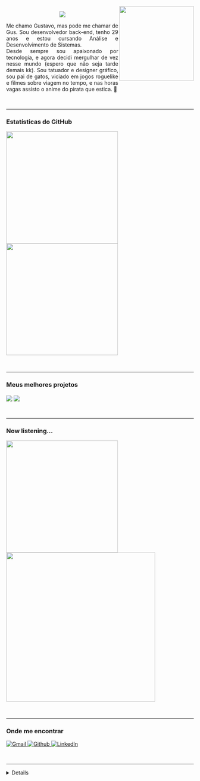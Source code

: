 <img align="right" height="200" src="https://media0.giphy.com/media/RxR1KghIie2iI/giphy.gif?cid=ecf05e47re9rc21sja7e7ojvgz6p2isjtd9iahmy9lts5rrl&ep=v1_gifs_search&rid=giphy.gif&ct=g">

<p align="center">
    <img src="https://readme-typing-svg.demolab.com?font=Fira+Code&pause=1000&color=C691E9&center=true&vCenter=true&width=435&lines=Ol%C3%A1!+Pode+me+chamar+de+Gus+%3A)">
    <p align="justify">Me chamo Gustavo, mas pode me chamar de Gus. Sou desenvolvedor back-end, tenho 29 anos e estou cursando Análise e Desenvolvimento de Sistemas.<br>  
        Desde sempre sou apaixonado por tecnologia, e agora decidi mergulhar de vez nesse mundo (espero que não seja tarde demais kk). Sou tatuador e designer gráfico, sou pai de gatos, viciado em jogos roguelike e filmes sobre viagem no tempo, e nas horas vagas assisto o anime do pirata que estica. 👒
    </p>
</p>

<br><hr>
<h3 align="left">Estatísticas do GitHub</h3>
<img align="center" width="300" src="https://github-readme-stats.vercel.app/api/top-langs/?username=GusBuz&hide_progress=false&theme=material-palenight&layout=compact" /><img align="center" width="300" src="https://github-readme-stats.vercel.app/api?username=GusBuz&show_icons=true&theme=material-palenight&rank_icon=github&hide_rank=true"> 

<br><hr>
<h3 align="left">Meus melhores projetos</h3>
<img align="center" src="https://github-readme-stats.vercel.app/api/pin/?username=GusBuz&repo=capri_hotel&theme=material-palenight" />
<img align="center" src="https://github-readme-stats.vercel.app/api/pin/?username=GusBuz&repo=Conversor-ONE&theme=material-palenight" />

<br><hr>
<h3 align="left">Now listening...</h3>
<img width="300" src="https://media4.giphy.com/media/GeimqsH0TLDt4tScGw/giphy.gif">
<img width="400" src="https://spotify-recently-played-readme.vercel.app/api?user=sufzinha&count=7">

<br><hr>
<h3 align="left">Onde me encontrar</h3>
<p>
<a href="mailto:gubuzana@gmail.com" target="_blank"><img alt="Gmail" src="https://img.shields.io/badge/gmail-EA4335.svg?&style=for-the-badge&logo=gmail&logoColor=white" />
<a href="https://github.com/GusBuz" target="_blank"><img alt="Github" src="https://img.shields.io/badge/GitHub-181717.svg?&style=for-the-badge&logo=Github&logoColor=white" />
<a href="https://www.linkedin.com/in/gusbuzana/" target="_blank"><img alt="LinkedIn" src="https://img.shields.io/badge/linkedin-0A66C2.svg?&style=for-the-badge&logo=linkedin&logoColor=white" />
</p>

<br><hr>
<details align="left">
  <summary>Créditos</summary>
    
  - Badges: <a href="https://shields.io/">shields.io</a><br>

  - GitHub README Stats: <a href="https://github.com/anuraghazra/github-readme-stats">anuraghazra</a>

  - GIF's: <a href="https://giphy.com/">Giphy</a>

  - Spotify API: <a href="https://spotify-recently-played-readme.vercel.app/">Spotify Vercel App</a>
</details>


